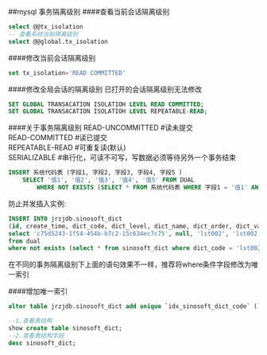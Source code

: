 ##mysql 事务隔离级别
####查看当前会话隔离级别
````sql
select @@tx_isolation
-- 查看系统当前隔离级别
select @@global.tx_isolation
````
####修改当前会话隔离级别
````sql
set tx_isolation='READ COMMITTED'
````
####修改全局会话的隔离级别 已打开的会话隔离级别无法修改
````sql
SET GLOBAL TRANSACATION ISOLATIOH LEVEL READ COMMITTED;
SET GLOBAL TRANSACATION ISOLATIOH LEVEL REPEATABLE-READ;
````
####关于事务隔离级别
READ-UNCOMMITTED  #读未提交  
READ-COMMITTED    #读已提交  
REPEATABLE-READ   #可重复读(默认)  
SERIALIZABLE      #串行化，可读不可写，写数据必须等待另外一个事务结束  

````sql
INSERT 系统代码表 (字段1, 字段2, 字段3, 字段4, 字段5 )
	SELECT '值1', '值2', '值3', '值4', '值5' FROM DUAL
		WHERE NOT EXISTS (SELECT * FROM 系统代码表 WHERE 字段1 = '值1' AND 字段2 = '值2')
````
防止并发插入实例:
````sql
INSERT INTO jrzjdb.sinosoft_dict
(id, create_time, dict_code, dict_level, dict_name, dict_order, dict_value, fixed, is_delete, parent_id, remark)
select 'c75d5243-1f54-454b-b7c2-15c634ec7c75', null, 'lst002', 'lst002', 'lst002', 0, 'lst002', 'lst002', 'lst002', 'lst002', 'lst002'
from dual
where not exists (select * from sinosoft_dict where dict_code = 'lst002');
````
在不同的事务隔离级别下上面的语句效果不一样，推荐将where条件字段修改为唯一索引
        
####增加唯一索引
````sql
alter table jrzjdb.sinosoft_dict add unique `idx_sinosoft_dict_code` (`dict_code`);
````

````sql
--1.查看表结构
show create table sinosoft_dict;
--2.查看表结构字段
desc sinosoft_dict;
````